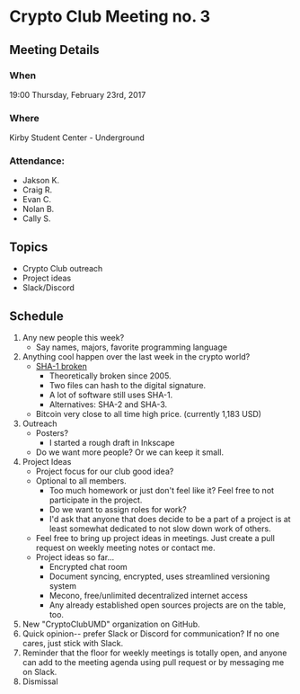 # Crypto Club Meeting no. 3

## Meeting Details

### When
19:00 Thursday, February 23rd, 2017

### Where
Kirby Student Center - Underground

### Attendance:
* Jakson K.
* Craig R.
* Evan C.
* Nolan B.
* Cally S.

## Topics
* Crypto Club outreach
* Project ideas
* Slack/Discord

## Schedule
1. Any new people this week?
	* Say names, majors, favorite programming language
2. Anything cool happen over the last week in the crypto world?
	* [SHA-1 broken](http://shattered.io/)
		* Theoretically broken since 2005.
		* Two files can hash to the digital signature.
		* A lot of software still uses SHA-1.
		* Alternatives: SHA-2 and SHA-3.
	* Bitcoin very close to all time high price. (currently 1,183 USD)
3. Outreach
	* Posters?
		* I started a rough draft in Inkscape
	* Do we want more people? Or we can keep it small.
4. Project Ideas
	* Project focus for our club good idea?
	* Optional to all members.
		* Too much homework or just don't feel like it? Feel free to not participate in the project.
		* Do we want to assign roles for work?
		* I'd ask that anyone that does decide to be a part of a project is at least somewhat dedicated to not slow down work of others.
	* Feel free to bring up project ideas in meetings. Just create a pull request on weekly meeting notes or contact me.
	* Project ideas so far...
		* Encrypted chat room
		* Document syncing, encrypted, uses streamlined versioning system
		* Mecono, free/unlimited decentralized internet access
		* Any already established open sources projects are on the table, too.
5. New "CryptoClubUMD" organization on GitHub.
6. Quick opinion-- prefer Slack or Discord for communication? If no one cares, just stick with Slack.
7. Reminder that the floor for weekly meetings is totally open, and anyone can add to the meeting agenda using pull request or by messaging me on Slack.
8. Dismissal
